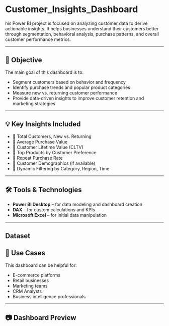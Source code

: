 # Customer_Insights_Dashboard
his Power BI project is focused on analyzing customer data to derive actionable insights. It helps businesses understand their customers better through segmentation, behavioral analysis, purchase patterns, and overall customer performance metrics.

---

## 📌 Objective

The main goal of this dashboard is to:
- Segment customers based on behavior and frequency
- Identify purchase trends and popular product categories
- Measure new vs. returning customer performance
- Provide data-driven insights to improve customer retention and marketing strategies

---

## 💡 Key Insights Included

- 🔹 Total Customers, New vs. Returning
- 🔹 Average Purchase Value
- 🔹 Customer Lifetime Value (CLTV)
- 🔹 Top Products by Customer Preference
- 🔹 Repeat Purchase Rate
- 🔹 Customer Demographics (if available)
- 🔹 Dynamic Filtering by Category, Region, Time

---

## 🛠 Tools & Technologies

- **Power BI Desktop** – for data modeling and dashboard creation  
- **DAX** – for custom calculations and KPIs  
- **Microsoft Excel** – for initial data manipulation

---

## Dataset


## 🎯 Use Cases

This dashboard can be helpful for:
- E-commerce platforms
- Retail businesses
- Marketing teams
- CRM Analysts
- Business intelligence professionals

---

## 📷 Dashboard Preview

  

